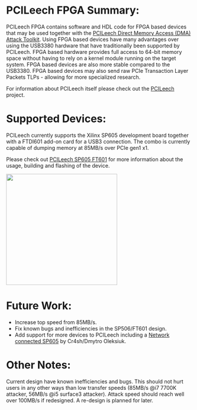 PCILeech FPGA Summary:
=================
PCILeech FPGA contains software and HDL code for FPGA based devices that may be used together with the [PCILeech Direct Memory Access (DMA) Attack Toolkit](https://github.com/ufrisk/pcileech/).
Using FPGA based devices have many advantages over using the USB3380 hardware that have traditionally been supported by PCILeech. 
FPGA based hardware provides full access to 64-bit memory space without having to rely on a kernel module running on the target system. 
FPGA based devices are also more stable compared to the USB3380. FPGA based devices may also send raw PCIe Transaction Layer Packets TLPs - allowing for more specialized research.

For information about PCILeech itself please check out the [PCILeech](https://github.com/ufrisk/pcileech/) project.

Supported Devices:
=================
PCILeech currently supports the Xilinx SP605 development board together with a FTDI601 add-on card for a USB3 connection. The combo is currently capable of dumping memory at 85MB/s over PCIe gen1 x1.

Please check out [PCILeech SP605 FT601](sp605_ft601) for more information about the usage, building and flashing of the device.

<img src="https://gist.githubusercontent.com/ufrisk/c5ba7b360335a13bbac2515e5e7bb9d7/raw/d01be0e485fde5ba09d84be35ca2970038e18577/_gh_fpga_sp605.jpg" height="300"/>

Future Work:
=================
* Increase top speed from 85MB/s.
* Fix known bugs and inefficiencies in the SP506/FT601 design.
* Add support for more devices to PCILeech including a [Network connected SP605](https://github.com/Cr4sh/s6_pcie_microblaze) by Cr4sh/Dmytro Oleksiuk.

Other Notes:
=================
Current design have known inefficiencies and bugs. This should not hurt users in any other ways than low transfer speeds (85MB/s @i7 7700K attacker, 56MB/s @i5 surface3 attacker). Attack speed should reach well over 100MB/s if redesigned. A re-design is planned for later.
